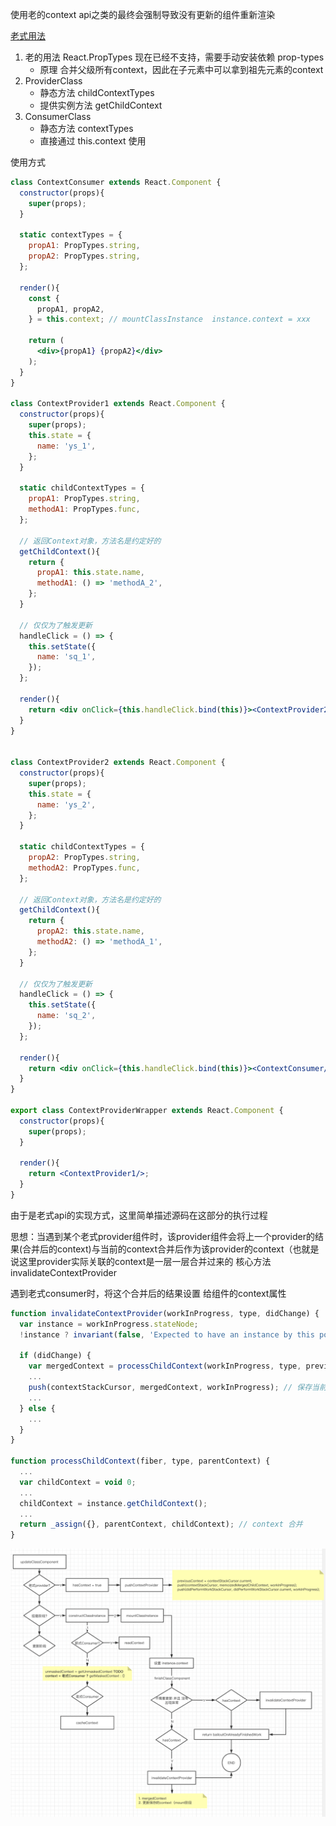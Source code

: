 使用老的context api之类的最终会强制导致没有更新的组件重新渲染

[老式用法](https://reactjs.org/docs/legacy-context.html#how-to-use-context)
1. 老的用法 React.PropTypes 现在已经不支持，需要手动安装依赖 prop-types
    - 原理 合并父级所有context，因此在子元素中可以拿到祖先元素的context
2. ProviderClass
    - 静态方法 childContextTypes
    - 提供实例方法 getChildContext
3. ConsumerClass
    - 静态方法 contextTypes
    - 直接通过 this.context 使用

使用方式
```jsx harmony
class ContextConsumer extends React.Component {
  constructor(props){
    super(props);
  }

  static contextTypes = {
    propA1: PropTypes.string,
    propA2: PropTypes.string,
  };

  render(){
    const {
      propA1, propA2,
    } = this.context; // mountClassInstance  instance.context = xxx

    return (
      <div>{propA1} {propA2}</div>
    );
  }
}

class ContextProvider1 extends React.Component {
  constructor(props){
    super(props);
    this.state = {
      name: 'ys_1',
    };
  }

  static childContextTypes = {
    propA1: PropTypes.string,
    methodA1: PropTypes.func,
  };

  // 返回Context对象，方法名是约定好的
  getChildContext(){
    return {
      propA1: this.state.name,
      methodA1: () => 'methodA_2',
    };
  }

  // 仅仅为了触发更新
  handleClick = () => {
    this.setState({
      name: 'sq_1',
    });
  };

  render(){
    return <div onClick={this.handleClick.bind(this)}><ContextProvider2/></div>;
  }
}


class ContextProvider2 extends React.Component {
  constructor(props){
    super(props);
    this.state = {
      name: 'ys_2',
    };
  }

  static childContextTypes = {
    propA2: PropTypes.string,
    methodA2: PropTypes.func,
  };

  // 返回Context对象，方法名是约定好的
  getChildContext(){
    return {
      propA2: this.state.name,
      methodA2: () => 'methodA_1',
    };
  }

  // 仅仅为了触发更新
  handleClick = () => {
    this.setState({
      name: 'sq_2',
    });
  };

  render(){
    return <div onClick={this.handleClick.bind(this)}><ContextConsumer/></div>;
  }
}

export class ContextProviderWrapper extends React.Component {
  constructor(props){
    super(props);
  }

  render(){
    return <ContextProvider1/>;
  }
}
```

由于是老式api的实现方式，这里简单描述源码在这部分的执行过程

思想：当遇到某个老式provider组件时，该provider组件会将上一个provider的结果(合并后的context)与当前的context合并后作为该provider的context（也就是说这里provider实际关联的context是一层一层合并过来的 核心方法 invalidateContextProvider

遇到老式consumer时，将这个合并后的结果设置 给组件的context属性

```javascript
function invalidateContextProvider(workInProgress, type, didChange) {
  var instance = workInProgress.stateNode;
  !instance ? invariant(false, 'Expected to have an instance by this point. This error is likely caused by a bug in React. Please file an issue.') : void 0;

  if (didChange) { 
    var mergedContext = processChildContext(workInProgress, type, previousContext);
    ...
    push(contextStackCursor, mergedContext, workInProgress); // 保存当前provider生成的context对象，该provider的孩子组件挂载/更新时就会将context属性设置为这个对象
    ...
  } else {
    ...
  }
}

function processChildContext(fiber, type, parentContext) {
  ...
  var childContext = void 0; 
  ...
  childContext = instance.getChildContext(); 
  ...
  return _assign({}, parentContext, childContext); // context 合并
}
```

![avatar](../../../assets/images/react/react-2020/old-context-1.png)



